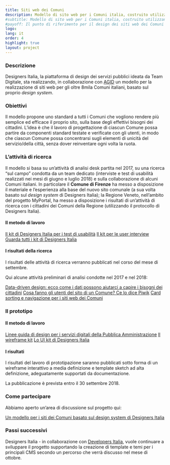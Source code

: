 ```yaml
---
title: Siti web dei Comuni
description: Modello di sito web per i Comuni italia, costruito utilizzando il design system di Designers Italia.
#subtitle: Modello di sito web per i Comuni italia, costruito utilizzando il design system di Designers Italia
#payoff: Il punto di riferimento per il design dei siti web dei Comuni
logo: 
lang: it
order: 4
highlight: true
layout: project
---
```


### Descrizione
Designers Italia, la piattaforma di design dei servizi pubblici ideata da Team Digitale, sta realizzando, in collaborazione con [AGID](https://www.agid.gov.it/) un modello per la realizzazione di siti web per gli oltre 8mila Comuni italiani, basato sul proprio *design system*. 

### Obiettivi

Il modello propone uno standard a tutti i Comuni che vogliono rendere più semplice ed efficace il proprio sito, sulla base degli effettivi bisogni dei cittadini. L’idea è che il lavoro di progettazione di ciascun Comune possa partire da componenti standard testate e verificate con gli utenti, in modo che ciascun Comune possa concentrarsi sugli elementi di unicità del servizio/della città, senza dover reinventare ogni volta la ruota.

### L’attività di ricerca

Il modello si basa su un’attività di analisi desk partita nel 2017, su una ricerca “sul campo” condotta da un team dedicato (interviste e test di usabilità realizzati nei mesi di giugno e luglio 2018) e sulla collaborazione di alcuni Comuni italiani. In particolare il **Comune di Firenze** ha messo a disposizione il materiale e l’esperienza alla base del nuovo sito comunale (a sua volta basato sul *design system* di Designers Italia); la Regione Veneto, nell’ambito del progetto MyPortal, ha messo a disposizione i risultati di un’attività di ricerca con i cittadini dei Comuni della Regione (utilizzando il protocollo di Designers Italia).

#### Il metodo di lavoro

[Il kit di Designers Italia per i test di usabilità](https://designers.italia.it/kit/web-toolkit/)
[Il kit per le user interview](https://designers.italia.it/kit/user-interviews/)
[Guarda tutti i kit di Designers Italia](https://designers.italia.it/kit/)

#### I risultati della ricerca

I risultati delle attività di ricerca verranno pubblicati nel corso del mese di settembre. 

Qui alcune attività preliminari di analisi condotte nel 2017 e nel 2018:

[Data-driven design: ecco come i dati possono aiutarci a capire i bisogni dei cittadini](https://medium.com/designers-italia/data-driven-design-ecco-come-i-dati-possono-aiutarci-a-capire-i-bisogni-dei-cittadini-38f04d898f4d)
[Cosa fanno gli utenti del sito di un Comune? Ce lo dice Piwik](https://medium.com/designers-italia/cosa-fanno-gli-utenti-del-sito-di-un-comune-ce-lo-dice-piwik-dedc67504b35)
[Card sorting e navigazione per i siti web dei Comuni](https://medium.com/designers-italia/card-sorting-e-navigazione-per-i-siti-web-dei-comuni-f4ae175b84c4)

### Il prototipo

#### Il metodo di lavoro

[Linee guida di design per i servizi digitali della Pubblica Amministrazione]()
[Il wireframe kit]()
[Lo UI kit di Designers Italia]()

#### I risultati

I risultati del lavoro di prototipazione saranno pubblicati sotto forma di un wireframe interattivo a media definizione e template sketch ad alta definizione, adeguatamente supportati da documentazione.

La pubblicazione è prevista entro il 30 settembre 2018.

### Come partecipare

Abbiamo aperto un’area di discussione sul progetto qui:

[Un modello per i siti dei Comuni basato sul design system di Designers Italia](https://forum.italia.it/t/un-modello-per-i-siti-dei-comuni-basato-sul-design-system-di-designers-italia/4468)

### Passi successivi

Designers Italia - in collaborazione con [Developers Italia](https://developers.italia.it/), vuole continuare a sviluppare il progetto supportando la creazione di template e temi per i principali CMS secondo un percorso che verrà discusso nel mese di ottobre.
